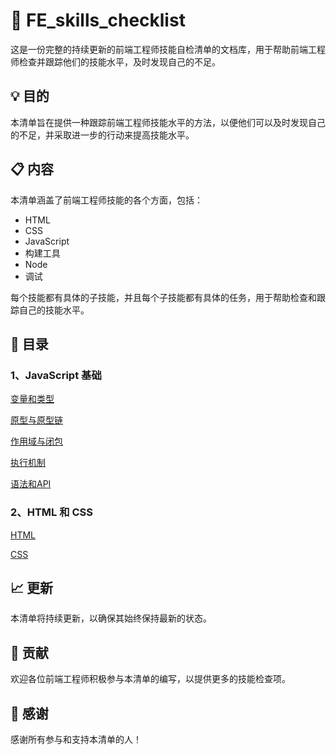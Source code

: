 # 📝 FE_skills_checklist

这是一份完整的持续更新的前端工程师技能自检清单的文档库，用于帮助前端工程师检查并跟踪他们的技能水平，及时发现自己的不足。

## 💡 目的

本清单旨在提供一种跟踪前端工程师技能水平的方法，以便他们可以及时发现自己的不足，并采取进一步的行动来提高技能水平。

## 📋 内容

本清单涵盖了前端工程师技能的各个方面，包括：

- HTML
- CSS
- JavaScript
- 构建工具
- Node
- 调试

每个技能都有具体的子技能，并且每个子技能都有具体的任务，用于帮助检查和跟踪自己的技能水平。

## 🌟 目录

### 1、JavaScript 基础

[变量和类型](./%E5%8F%98%E9%87%8F%E4%B8%8E%E7%B1%BB%E5%9E%8B.md)

[原型与原型链](./%E5%8E%9F%E5%9E%8B%E5%92%8C%E5%8E%9F%E5%9E%8B%E9%93%BE.md)

[作用域与闭包](./%E4%BD%9C%E7%94%A8%E5%9F%9F%E5%92%8C%E9%97%AD%E5%8C%85.md)

[执行机制](./%E6%89%A7%E8%A1%8C%E6%9C%BA%E5%88%B6.md)

[语法和API](./%E8%AF%AD%E6%B3%95%E5%92%8CAPI.md)

### 2、HTML 和 CSS

[HTML](./HTML.md)

[CSS](./CSS.md)

## 📈 更新

本清单将持续更新，以确保其始终保持最新的状态。

## 📝 贡献

欢迎各位前端工程师积极参与本清单的编写，以提供更多的技能检查项。

## 🙏 感谢

感谢所有参与和支持本清单的人！

